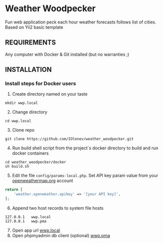 # Weather Woodpecker
Fun web application peck each hour weather forecasts follows list of cities. Based on Yii2 basic template 


REQUIREMENTS
------------

Any computer with Docker & Git installed (but no warranties ;)


INSTALLATION
------------

### Install steps for Docker users

1. Create directory named on your taste
~~~
mkdir wwp.local
~~~
2. Change directory
~~~
cd wwp.local
~~~
3. Clone repo
~~~
git clone https://github.com/IOlenev/weather_woodpecker.git
~~~
4. Run build shell script from the project`s docker directory to build and run docker containers
~~~
cd weather_woodpecker/docker
sh build.sh
~~~
5. Edit the file `config/params-local.php`. Set API key param value from your [openweathermap.org](https://openweathermap.org) account
```php
return [
    'weather.openweather.apikey' => '[your API key]',
];
```
6. Append two host records to system file hosts
~~~
127.0.0.1   wwp.local
127.0.0.1   wwp.pma
~~~
7. Open app url [wwp.local](http://wwp.local)
8. Open phpmyadmin db client (optional)  [wwp.pma](http://wwp.pma:81)